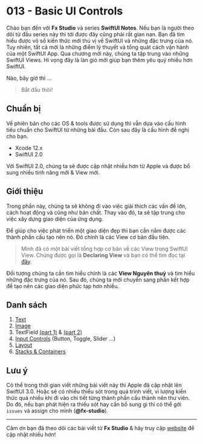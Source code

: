 # 013 - Basic UI Controls

Chào bạn đến với **Fx Studio** và series **SwiftUI Notes**. Nếu bạn là người theo dõi từ đầu series này thì tới được đây cũng phải rất gian nan. Bạn đã tìm hiểu được vô số kiến thức mới thú vị về SwiftUI và những đặc trưng của nó. Tuy nhiên, tất cả mới là những điểm lý thuyết và tổng quát cách vận hành của một SwiftUI App. Qua chương mới này, chúng ta tập trung vào những SwiftUI Views. Hi vọng đây là làn gió mới giúp bạn thêm yêu quý nhiều hơn SwiftUI.

Nào, bây giờ thì ...

> Bắt đầu thôi!

## Chuẩn bị

Về phiên bản cho các OS & tools được sử dụng thì vẫn dựa vào cấu hình tiêu chuẩn cho SwiftUI từ những bài đầu. Còn sau đây là cấu hình đề nghị cho bạn.

* Xcode 12.x
* SwiftUI 2.0

Với SwiftUI 2.0, chúng ta sẽ được cập nhật nhiều hơn từ Apple và được bổ sung nhiều tính năng mới & View mới. 

## Giới thiệu

Trong phần này, chúng ta sẽ không đi vào việc giải thích các vấn đề lớn, cách hoạt động và cũng như bản chất. Thay vào đó, ta sẽ tập trung cho việc xây dựng giao diện của ứng dụng.

Để giúp cho việc phát triển một giao diện đẹp thì bạn cần nắm được các thành phần cấu tạo nên nó. Đó chính là các View cơ bản đầu tiên.

> Mình đã có một bài viết tổng hợp cơ bản về các View trong SwiftUI View. Chúng được gọi là **Declaring View** và bạn có thể tìm đọc tại [đây](https://fxstudio.dev/declaring-view-swiftui-notes-8/).

Đối tượng chúng ta cần tìm hiểu chính là các **View Nguyên thuỷ** và tìm hiểu những đặc trưng của nó. Sau đó, chúng ta mới chuyển sang phần kết hợp để tạo nên các giao diện phức tạp hơn nhiều.

## Danh sách

1. [Text](./01_Text.md)
2. [Image](./02_Image.md)
3. TextField [(part 1)](./03_Textfield_1.md) & [(part 2)](./03_Textfield_2.md)
4. [Input Controls](./04_InputControls.md) (Button, Toggle, Slider ...)
5. [Layout](./05_Layout.md)
6. [Stacks & Containers](./06_StacksContainers.md)

## Lưu ý

Có thể trong thời gian viết những bài viết này thì Apple đã cập nhật lên SwiftUI 3.0. Hoặc sẽ có nhiều thiếu sót trong quá trình viết, vì lượng kiến thức quá nhiều khi đi vào chi tiết từng thành phần cấu thành nên thư viên. Do đó, nếu bạn phát hiện ra thiếu sót hay cần bổ sung gì thì có thể gởi `issues` và assign cho mình (**@fx-studio**).

---

Cảm ơn bạn đã theo dõi các bài viết từ **Fx Studio** & hãy truy cập [website](https://fxstudio.dev/) để cập nhật nhiều hơn!


